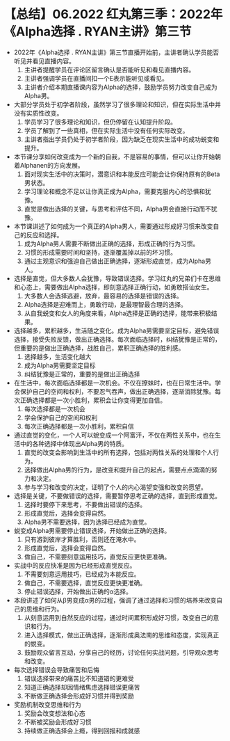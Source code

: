 # 【总结】06.2022  红丸第三季：2022年 《Alpha选择 . RYAN主讲》第三节

-   2022年《Alpha选择 . RYAN主讲》第三节直播开始前，主讲者确认学员能否听见并看见直播内容。
    1.  主讲者提醒学员在评论区留言确认是否能听见和看见直播内容。
    2.  主讲者强调学员在直播间扣一个E表示能听见或看见。
    3.  主讲者介绍本期直播课内容为Alpha的选择，鼓励学员努力改变自己成为Alpha男。
-   大部分学员处于初学者阶段，虽然学习了很多理论和知识，但在实际生活中并没有实质性改变。
    1.  学员学习了很多理论和知识，但仍停留在认知提升阶段。
    2.  学员了解到了一些真相，但在实际生活中没有任何实际改变。
    3.  主讲者指出学员仍处于初学者阶段，因为缺乏在现实生活中的成功蜕变和提升。
-   本节课分享如何改变成为一个新的自我，不是容易的事情，但可以让你开始朝着Alphanen的方向发展。
    1.  面对现实生活中的决策时，潜意识和本能反应可能会让你保持原有的Beta男状态。
    2.  学习理论和概念不足以让你真正成为Alpha，需要克服内心的恐惧和犹豫。
    3.  直觉是做出选择的关键，与思考和评估不同，Alpha男会直接行动而不犹豫。
-   本节课讲述了如何成为一个真正的Alpha男人，需要通过形成好习惯来改变自己的反应和选择。
    1.  成为Alpha男人需要不断做出正确的选择，形成正确的行为习惯。
    2.  习惯的形成需要时间和坚持，逐渐覆盖掉以前的坏习惯。
    3.  通过主观意识和强迫自己做出正确选择，逐渐形成直觉，成为Alpha男人。
-   选择是直觉，但大多数人会犹豫，导致错误选择。学习红丸的兄弟们卡在思维和心态上，需要做出Alpha选择，即刻意选择正确行动，如勇敢搭讪女生。
    1.  大多数人会选择逃避，放弃，最容易的选择是错误的选择。
    2.  Alpha选择是迎难而上，勇敢行动，是最理智最合理的选择。
    3.  从自我蜕变和女人的角度来看，Alpha选择是正确的选择，能带来积极结果。
-   选择越多，累积越多，生活随之变化。成为Alpha男需要坚定目标，避免错误选择，接受失败反馈，做出正确选择。每次面临选择时，纠结犹豫是正常的，但重要的是做出正确选择，战胜自己，累积正确选择的胜利感。
    1.  选择越多，生活变化越大
    2.  成为Alpha男需要坚定目标
    3.  纠结犹豫是正常的，重要的是做出正确选择
-   在生活中，每次面临选择都是一次机会。不仅在撩妹时，也在日常生活中。学会保护自己的空间和权利，不要忍气吞声，做出正确选择，逐渐消除犹豫。每次正确选择都是一次小胜利，累积会让你变得更加自信。
    1.  每次选择都是一次机会
    2.  学会保护自己的空间和权利
    3.  每次正确选择都是一次小胜利，累积自信
-   通过直觉的变化，一个人可以蛻变成一个阿富汗，不仅在两性关系中，也在生活中的各种选择中体现出Alpha男的特质。
    1.  直觉的改变会影响到生活中的所有选择，包括对两性关系的处理和个人行为。
    2.  选择做出Alpha男的行为，是改变和提升自己的起点，需要点点滴滴的努力和决定。
    3.  参与学习和改变的决定，证明了个人的内心渴望变强和改变的愿望。
-   选择是关键，不要做错误的选择，需要暂停思考正确的选择，直到形成直觉。
    1.  选择时要停下来思考，不要做出错误的选择。
    2.  形成直觉后，选择会变得自然。
    3.  Alpha男不需要选择，因为选择已经成为直觉。
-   蜕变成Alpha男需要停止错误选择，开始做出正确的选择。
    1.  只有游到彼岸才算胜利，否则还在淹水中。
    2.  形成直觉后，选择会变得自然。
    3.  做自己，不需要刻意运用技巧，直觉反应更快更准确。
-   实战中的反应快准是因为已经形成直觉反应。
    1.  不需要刻意运用技巧，已经成为本能反应。
    2.  做自己，不需要选择，直觉反应更快更准确。
    3.  停止错误选择，开始做出正确的α选择。
-   本段讲述了如何从β男变成α男的过程，强调了通过选择和习惯的培养来改变自己的思维和行为。
    1.  从刻意运用到自然反应的过程，通过时间累积形成好习惯，改变自己的意识和行为。
    2.  进入选择模式，做出正确选择，逐渐形成奥法南的思维和态度，实现真正的蜕变。
    3.  鼓励观众留言互动，分享自己的经历，讨论任何实战问题，引导观众思考和改变。
-   每次选择错误会导致痛苦和后悔
    1.  错误选择带来的痛苦比不知道错的更难受
    2.  知道正确选择却因情绪焦虑选择错误更痛苦
    3.  不断做正确选择会形成好习惯并得到奖励
-   奖励机制改变思维和行为
    1.  奖励会改变想法和心态
    2.  不断被奖励会形成好习惯
    3.  持续做正确选择会上瘾，得到回报和成就感